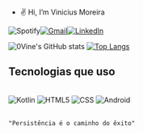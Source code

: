 - ✌️ Hi, I’m Vinicius Moreira

![Spotify](https://img.shields.io/badge/Spotify-1ED760?style=for-the-badge&logo=spotify&logoColor=white)[![Gmail](https://img.shields.io/badge/Gmail-D14836?style=for-the-badge&logo=gmail&logoColor=white)](Moreira4129@gmail.com)[![LinkedIn](https://img.shields.io/badge/linkedin-%230077B5.svg?style=for-the-badge&logo=linkedin&logoColor=white)](https://www.linkedin.com/in/vinicius-moreira-6879b41b0/)

   
![0Vine's GitHub stats](https://github-readme-stats.vercel.app/api?username=0Vine&show_icons=true&theme=tokyonight) [![Top Langs](https://github-readme-stats.vercel.app/api/top-langs/?username=0vine&layout=compact)](https://github.com/0vine/github-readme-stats)

  ## Tecnologias que uso 
  <div style="display: inline_block"><br/>
   <img align+"center" alt=Kotlin src="https://img.shields.io/badge/kotlin-%230095D5.svg?style=for-the-badge&logo=kotlin&logoColor=white" />
    <img align+"center" alt=HTML5 src="https://img.shields.io/badge/html5-%23E34F26.svg?style=for-the-badge&logo=html5&logoColor=white" />
    <img align+"center" alt=CSS src="https://img.shields.io/badge/css3-%231572B6.svg?style=for-the-badge&logo=css3&logoColor=white" />
    <img align+"center" alt=Android Studio src="https://img.shields.io/badge/Android%20Studio-3DDC84.svg?style=for-the-badge&logo=android-studio&logoColor=white" />
    <div/><br/>
    
    "Persistência é o caminho do êxito"
    
   
